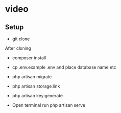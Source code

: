 # video
## Setup

 - git clone

After cloning

- composer install

- cp .env.example .env and place database name etc

- php artisan migrate

- php artisan storage:link

- php artisan key:generate

- Open terminal run php artisan serve

